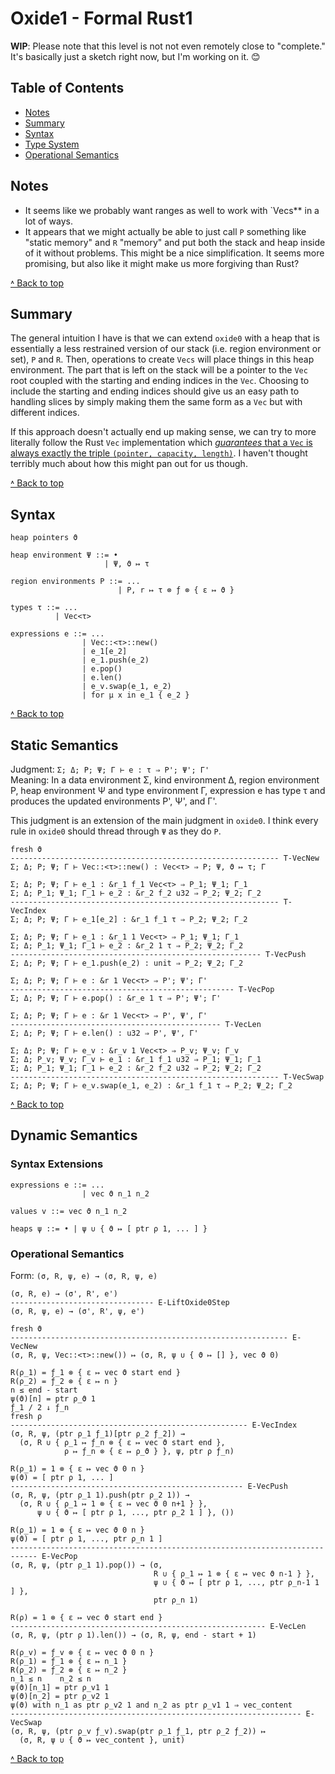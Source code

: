 # Oxide1 - Formal Rust1

**WIP**: Please note that this level is not not even remotely close to "complete." It's basically
just a sketch right now, but I'm working on it. 😊

## Table of Contents

- [Notes](#notes)
- [Summary](#summary)
- [Syntax](#syntax)
- [Type System](#static-semantics)
- [Operational Semantics](#dynamic-semantics)

## Notes

- It seems like we probably want ranges as well to work with `Vecs** in a lot of ways.
- It appears that we might actually be able to just call `Ρ` something like "static memory" and `R`
  "memory" and put both the stack and heap inside of it without problems. This might be a nice
  simplification. It seems more promising, but also like it might make us more forgiving than Rust?

[˄ Back to top][toc]

## Summary

The general intuition I have is that we can extend `oxide0` with a heap that is essentially a less
restrained version of our stack (i.e. region environment or set), `Ρ` and `R`. Then, operations to
create `Vecs` will place things in this heap environment. The part that is left on the stack will
be a pointer to the `Vec` root coupled with the starting and ending indices in the `Vec`. Choosing
to include the starting and ending indices should give us an easy path to handling slices by simply
making them the same form as a `Vec` but with different indices.

If this approach doesn't actually end up making sense, we can try to more literally follow the Rust
`Vec` implementation which [_guarantees_ that a `Vec` is always exactly the triple
`(pointer, capacity, length)`][vec-guarantees]. I haven't thought terribly much about how this might
pan out for us though.

[˄ Back to top][toc]

[vec-guarantees]: https://doc.rust-lang.org/std/vec/struct.Vec.html#guarantees

## Syntax

```
heap pointers ϑ

heap environment Ψ ::= •
                     | Ψ, ϑ ↦ τ

region environments Ρ ::= ...
                        | Ρ, r ↦ τ ⊗ ƒ ⊗ { ε ↦ ϑ }

types τ ::= ...
          | Vec<τ>

expressions e ::= ...
                | Vec::<τ>::new()
                | e_1[e_2]
                | e_1.push(e_2)
                | e.pop()
                | e.len()
                | e_v.swap(e_1, e_2)
                | for μ x in e_1 { e_2 }
```

[˄ Back to top][toc]

## Static Semantics

Judgment: `Σ; Δ; Ρ; Ψ; Γ ⊢ e : τ ⇒ Ρ'; Ψ'; Γ'`  
Meaning: In a data environment Σ, kind environment Δ, region environment Ρ, heap environment Ψ and
type environment Γ, expression e has type τ and produces the updated environments Ρ', Ψ', and Γ'.

This judgment is an extension of the main judgment in `oxide0`. I think every rule in `oxide0`
should thread through `Ψ` as they do `Ρ`.

```
fresh ϑ
------------------------------------------------------------ T-VecNew
Σ; Δ; Ρ; Ψ; Γ ⊢ Vec::<τ>::new() : Vec<τ> ⇒ Ρ; Ψ, ϑ ↦ τ; Γ

Σ; Δ; Ρ; Ψ; Γ ⊢ e_1 : &r_1 f_1 Vec<τ> ⇒ Ρ_1; Ψ_1; Γ_1
Σ; Δ; Ρ_1; Ψ_1; Γ_1 ⊢ e_2 : &r_2 f_2 u32 ⇒ Ρ_2; Ψ_2; Γ_2
------------------------------------------------------------ T-VecIndex
Σ; Δ; Ρ; Ψ; Γ ⊢ e_1[e_2] : &r_1 f_1 τ ⇒ Ρ_2; Ψ_2; Γ_2

Σ; Δ; Ρ; Ψ; Γ ⊢ e_1 : &r_1 1 Vec<τ> ⇒ Ρ_1; Ψ_1; Γ_1
Σ; Δ; Ρ_1; Ψ_1; Γ_1 ⊢ e_2 : &r_2 1 τ ⇒ Ρ_2; Ψ_2; Γ_2
-------------------------------------------------------- T-VecPush
Σ; Δ; Ρ; Ψ; Γ ⊢ e_1.push(e_2) : unit ⇒ Ρ_2; Ψ_2; Γ_2

Σ; Δ; Ρ; Ψ; Γ ⊢ e : &r 1 Vec<τ> ⇒ Ρ'; Ψ'; Γ'
-------------------------------------------------- T-VecPop
Σ; Δ; Ρ; Ψ; Γ ⊢ e.pop() : &r_e 1 τ ⇒ Ρ'; Ψ'; Γ'

Σ; Δ; Ρ; Ψ; Γ ⊢ e : &r 1 Vec<τ> ⇒ Ρ', Ψ', Γ'
----------------------------------------------- T-VecLen
Σ; Δ; Ρ; Ψ; Γ ⊢ e.len() : u32 ⇒ Ρ', Ψ', Γ'

Σ; Δ; Ρ; Ψ; Γ ⊢ e_v : &r_v 1 Vec<τ> ⇒ Ρ_v; Ψ_v; Γ_v
Σ; Δ; Ρ_v; Ψ_v; Γ_v ⊢ e_1 : &r_1 f_1 u32 ⇒ Ρ_1; Ψ_1; Γ_1
Σ; Δ; Ρ_1; Ψ_1; Γ_1 ⊢ e_2 : &r_2 f_2 u32 ⇒ Ρ_2; Ψ_2; Γ_2
------------------------------------------------------------ T-VecSwap
Σ; Δ; Ρ; Ψ; Γ ⊢ e_v.swap(e_1, e_2) : &r_1 f_1 τ ⇒ Ρ_2; Ψ_2; Γ_2
```

[˄ Back to top][toc]

## Dynamic Semantics

### Syntax Extensions

```
expressions e ::= ...
                | vec ϑ n_1 n_2

values v ::= vec ϑ n_1 n_2

heaps ψ ::= • | ψ ∪ { ϑ ↦ [ ptr ρ 1, ... ] }
```

### Operational Semantics

Form: `(σ, R, ψ, e) → (σ, R, ψ, e)`

```
(σ, R, e) → (σ', R', e')
-------------------------------- E-LiftOxide0Step
(σ, R, ψ, e) → (σ', R', ψ, e')

fresh ϑ
-------------------------------------------------------------- E-VecNew
(σ, R, ψ, Vec::<τ>::new()) ↦ (σ, R, ψ ∪ { ϑ ↦ [] }, vec ϑ 0)

R(ρ_1) = ƒ_1 ⊗ { ε ↦ vec ϑ start end }
R(ρ_2) = ƒ_2 ⊗ { ε ↦ n }
n ≤ end - start
ψ(ϑ)[n] = ptr ρ_ϑ 1
ƒ_1 / 2 ↓ ƒ_n
fresh ρ
----------------------------------------------------- E-VecIndex
(σ, R, ψ, (ptr ρ_1 ƒ_1)[ptr ρ_2 ƒ_2]) →
  (σ, R ∪ { ρ_1 ↦ ƒ_n ⊗ { ε ↦ vec ϑ start end },
            ρ ↦ ƒ_n ⊗ { ε ↦ ρ_ϑ } }, ψ, ptr ρ ƒ_n)

R(ρ_1) = 1 ⊗ { ε ↦ vec ϑ 0 n }
ψ(ϑ) = [ ptr ρ 1, ... ]
---------------------------------------------------- E-VecPush
(σ, R, ψ, (ptr ρ_1 1).push(ptr ρ_2 1)) →
  (σ, R ∪ { ρ_1 ↦ 1 ⊗ { ε ↦ vec ϑ 0 n+1 } },
      ψ ∪ { ϑ ↦ [ ptr ρ 1, ..., ptr ρ_2 1 ] }, ())

R(ρ_1) = 1 ⊗ { ε ↦ vec ϑ 0 n }
ψ(ϑ) = [ ptr ρ 1, ..., ptr ρ_n 1 ]
---------------------------------------------------------------------------- E-VecPop
(σ, R, ψ, (ptr ρ_1 1).pop()) → (σ,
                                R ∪ { ρ_1 ↦ 1 ⊗ { ε ↦ vec ϑ n-1 } },
                                ψ ∪ { ϑ ↦ [ ptr ρ 1, ..., ptr ρ_n-1 1 ] },
                                ptr ρ_n 1)

R(ρ) = 1 ⊗ { ε ↦ vec ϑ start end }
--------------------------------------------------------- E-VecLen
(σ, R, ψ, (ptr ρ 1).len()) → (σ, R, ψ, end - start + 1)

R(ρ_v) = ƒ_v ⊗ { ε ↦ vec ϑ 0 n }
R(ρ_1) = ƒ_1 ⊗ { ε ↦ n_1 }
R(ρ_2) = ƒ_2 ⊗ { ε ↦ n_2 }
n_1 ≤ n    n_2 ≤ n
ψ(ϑ)[n_1] = ptr ρ_v1 1
ψ(ϑ)[n_2] = ptr ρ_v2 1
ψ(ϑ) with n_1 as ptr ρ_v2 1 and n_2 as ptr ρ_v1 1 ⇒ vec_content
----------------------------------------------------------------- E-VecSwap
(σ, R, ψ, (ptr ρ_v ƒ_v).swap(ptr ρ_1 ƒ_1, ptr ρ_2 ƒ_2)) ↦
  (σ, R, ψ ∪ { ϑ ↦ vec_content }, unit)
```

[˄ Back to top][toc]

[toc]: #table-of-contents
